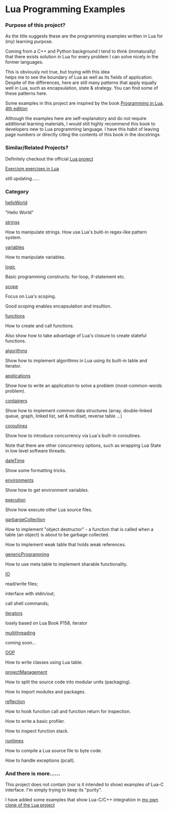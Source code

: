 
Lua Programming Examples
========================

### Purpose of this project?

As the title suggests these are the programming examples written in 
Lua for (my) learning purpose. 

Coming from a C++ and Python background I tend to think (immaturally) that 
there exists solution in Lua for every problem I can solve nicely in the 
former languages. 

This is obviously not true, but toying with this idea  
helps me to see the boundary of Lua as well as its fields of application. 
Despite of the differences, here are still many patterns 
that apply equally well in Lua, such as encapsulation, state & strategy.
You can find some of these patterns here.

Some examples in this project are inspired by the book 
[Programming in Lua, 4th edition](
https://www.amazon.com/Programming-Lua-Fourth-Roberto-Ierusalimschy/dp/8590379868
)

Although the examples here are self-explanatory and do not require 
additional learning materials, I would still highly 
recommend this book to developers new to Lua programming 
language. I have this habit of leaving page numbers or directly citing 
the contents of this book in the docstrings.

### Similar/Related Projects?

Definitely checkout the official [Lua project](https://github.com/lua/lua)

[Exercism exercises in Lua](https://github.com/exercism/lua)

still updating......

### Category

[helloWorld](src/helloWorld)

"Hello World"

[strings](src/strings)

How to manipulate strings. How use Lua's bulit-in regex-like pattern 
system.

[variables](src/variables)

How to manipulate variables.

[logic](src/logic)

Basic programming constructs: for-loop, if-statement etc.

[scope](src/scope)

Focus on Lua's scoping. 

Good scoping enables encapsulation and insultion.

[functions](src/functions)

How to create and call functions.

Also show how to take advantage of Lua's closure to create stateful 
functions.

[algorithms](src/algorithms)

Show how to implement algorithms in Lua using its built-in table and 
iterator.

[applications](src/applications)

Show how to write an application to solve a problem (most-common-words
 problem).

[containers](src/containers)

Show how to implement common data structures (array, double-linked queue, 
graph, linked list, set & multiset, reverse table ...)

[coroutines](src/coroutines)

Show how to introduce concurrency via Lua's built-in coroutines.

Note that there are other concurrency options, such as wrapping Lua 
State in low level software threads.

[dateTime](src/dateTime)

Show some formatting tricks.

[environments](src/environments)

Show how to get environment variables.

[execution](src/execution)

Show how execute other Lua source files.

[garbargeCollection](src/garbageCollection)

How to implement "object destructor" - a function that is called when 
a table (an object) is about to be garbage collected.

How to implement weak table that holds weak references.

[genericProgramming](src/genericProgramming)

How to use meta table to implement sharable functionality.

[IO](src/IO)

read/write files;

interface with stdin/out;

call shell commands;

[iterators](src/iterators)

losely based on Lua Book P158, iterator

[multithreading](src/multithreading)

coming soon...

[OOP](src/OOP)

How to write classes using Lua table.

[projectManagement](src/projectManagement)

How to split the source code into modular units (packaging).

How to import modules and packages.

[reflection](src/reflection)

How to hook function call and function return for inspection.

How to write a basic profiler.

How to inspect function stack.

[runtimes](src/runtimes)

How to compile a Lua source file to byte code.

How to handle exceptions (pcall).

### And there is more......

This project does not contain (nor is it intended to show) examples 
of Lua-C interface. I'm simply trying to keep its "purity".

I have added some examples that show Lua-C/C++ integration in 
[my own clone of the Lua project](https://github.com/powergun/lua/tree/wein)



